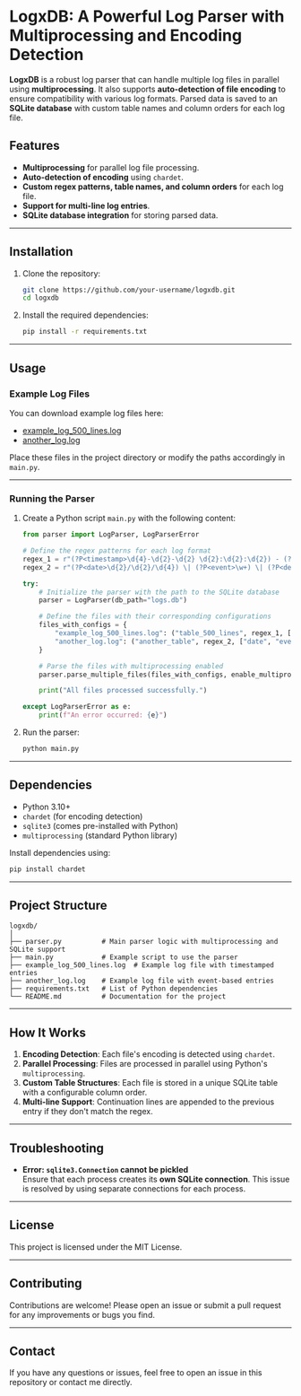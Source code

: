 
# LogxDB: A Powerful Log Parser with Multiprocessing and Encoding Detection

**LogxDB** is a robust log parser that can handle multiple log files in parallel using **multiprocessing**. It also supports **auto-detection of file encoding** to ensure compatibility with various log formats. Parsed data is saved to an **SQLite database** with custom table names and column orders for each log file.

## Features

- **Multiprocessing** for parallel log file processing.
- **Auto-detection of encoding** using `chardet`.
- **Custom regex patterns, table names, and column orders** for each log file.
- **Support for multi-line log entries**.
- **SQLite database integration** for storing parsed data.

---

## Installation

1. Clone the repository:

    ```bash
    git clone https://github.com/your-username/logxdb.git
    cd logxdb
    ```

2. Install the required dependencies:

    ```bash
    pip install -r requirements.txt
    ```

---

## Usage

### Example Log Files

You can download example log files here:
- [example_log_500_lines.log](./example_log_500_lines.log)
- [another_log.log](./another_log.log)

Place these files in the project directory or modify the paths accordingly in `main.py`.

---

### Running the Parser

1. Create a Python script `main.py` with the following content:

    ```python
    from parser import LogParser, LogParserError

    # Define the regex patterns for each log format
    regex_1 = r"(?P<timestamp>\d{4}-\d{2}-\d{2} \d{2}:\d{2}:\d{2}) - (?P<level>\w+) - (?P<message>.*)"
    regex_2 = r"(?P<date>\d{2}/\d{2}/\d{4}) \| (?P<event>\w+) \| (?P<details>.*)"

    try:
        # Initialize the parser with the path to the SQLite database
        parser = LogParser(db_path="logs.db")

        # Define the files with their corresponding configurations
        files_with_configs = {
            "example_log_500_lines.log": ("table_500_lines", regex_1, ["timestamp", "level", "message"]),
            "another_log.log": ("another_table", regex_2, ["date", "event", "details"])
        }

        # Parse the files with multiprocessing enabled
        parser.parse_multiple_files(files_with_configs, enable_multiprocessing=True)

        print("All files processed successfully.")

    except LogParserError as e:
        print(f"An error occurred: {e}")
    ```

2. Run the parser:

    ```bash
    python main.py
    ```

---

## Dependencies

- Python 3.10+
- `chardet` (for encoding detection)
- `sqlite3` (comes pre-installed with Python)
- `multiprocessing` (standard Python library)

Install dependencies using:

```bash
pip install chardet
```

---

## Project Structure

```
logxdb/
│
├── parser.py          # Main parser logic with multiprocessing and SQLite support
├── main.py            # Example script to use the parser
├── example_log_500_lines.log  # Example log file with timestamped entries
├── another_log.log    # Example log file with event-based entries
├── requirements.txt   # List of Python dependencies
└── README.md          # Documentation for the project
```

---

## How It Works

1. **Encoding Detection**: Each file's encoding is detected using `chardet`.
2. **Parallel Processing**: Files are processed in parallel using Python's `multiprocessing`.
3. **Custom Table Structures**: Each file is stored in a unique SQLite table with a configurable column order.
4. **Multi-line Support**: Continuation lines are appended to the previous entry if they don't match the regex.

---

## Troubleshooting

- **Error: `sqlite3.Connection` cannot be pickled**  
  Ensure that each process creates its **own SQLite connection**. This issue is resolved by using separate connections for each process.

---

## License

This project is licensed under the MIT License.

---

## Contributing

Contributions are welcome! Please open an issue or submit a pull request for any improvements or bugs you find.

---

## Contact

If you have any questions or issues, feel free to open an issue in this repository or contact me directly.
